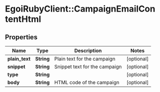 # EgoiRubyClient::CampaignEmailContentHtml

## Properties
Name | Type | Description | Notes
------------ | ------------- | ------------- | -------------
**plain_text** | **String** | Plain text for the campaign | [optional] 
**snippet** | **String** | Snippet text for the campaign | [optional] 
**type** | **String** |  | [optional] 
**body** | **String** | HTML code of the campaign | [optional] 


